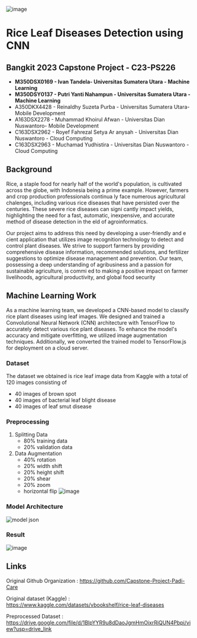 ![image](https://github.com/user-attachments/assets/6058a7b1-46f0-4c60-abe4-07f87c6667d9)

# Rice Leaf Diseases Detection using CNN

## Bangkit 2023 Capstone Project - C23-PS226 
- **M350DSX0169 - Ivan Tandela- Universitas Sumatera Utara - Machine Learning**
- **M350DSY0137 - Putri Yanti Nahampun - Universitas Sumatera Utara - Machine Learning**
- A350DKX4428 - Reinaldhy Suzeta Purba - Universitas Sumatera Utara- Mobile Development
- A163DSX2278 - Muhammad Khoirul Afwan - Universitas Dian Nuswantoro- Mobile Development
- C163DSX2962 - Royef Fahrezal Setya Ar anysah - Universitas Dian Nuswantoro - Cloud Computing
- C163DSX2963 - Muchamad Yudhistira - Universitas Dian Nuswantoro - Cloud Computing

## Background
Rice, a staple food for nearly half of the world's population, is cultivated across the globe, with Indonesia being a prime example. However, farmers and crop production professionals continua ly face numerous agricultural chalenges, including various rice diseases that have persisted over the centuries. These severe rice diseases can signi cantly impact yields, highlighting the need for a fast, automatic, inexpensive, and accurate method of disease detection in the eld of agroinformatics. 

Our project aims to address this need by developing a user-friendly and e cient application that utilizes image recognition technology to detect and control plant diseases. We strive to support farmers by providing comprehensive disease information, recommended solutions, and fertilizer suggestions to optimize disease management and prevention. Our team, possessing a deep understanding of agribusiness and a passion for sustainable agriculture, is commi ed to making a positive impact on farmer livelihoods, agricultural productivity, and global food security

## Machine Learning Work
As a machine learning team, we developed a CNN-based model to classify rice plant diseases using leaf images. We designed and trained a Convolutional Neural Network (CNN) architecture with TensorFlow to accurately detect various rice plant diseases. To enhance the model's accuracy and mitigate overfitting, we utilized image augmentation techniques. Additionally, we converted the trained model to TensorFlow.js for deployment on a cloud server.

### Dataset
The dataset we obtained is rice leaf image data from Kaggle with a total of 120 images consisting of 
- 40 images of brown spot
- 40 images of bacterial leaf blight disease
- 40 images of leaf smut disease

### Preprocessing
1. Splitting Data
   - 80% training data
   - 20% validation data
2. Data Augmentation
   - 40% rotation 
   - 20% width shift 
   - 20% height shift 
   - 20% shear 
   - 20% zoom
   - horizontal flip
![image](https://github.com/user-attachments/assets/f528f69d-a10f-4394-bc6d-682f4a0ca3e8)

### Model Architecture
![model json](https://github.com/user-attachments/assets/713cf978-0268-4151-82b8-a009cc788cef)

### Result
![image](https://github.com/user-attachments/assets/126aa36e-5132-4eb6-88a9-1892ddb1f1e2)


## Links
Original Github Organization : https://github.com/Capstone-Project-Padi-Care

Original dataset (Kaggle) : https://www.kaggle.com/datasets/vbookshelf/rice-leaf-diseases

Preprocessed Dataset : https://drive.google.com/file/d/1BlpYYR9u8dDaoJgmHmOixrRiQUN4Pbpi/view?usp=drive_link 


